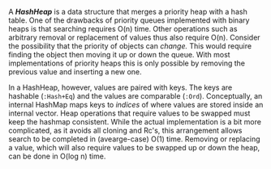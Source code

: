 A ***HashHeap*** is a data structure that merges a priority heap with
a hash table.  One of the drawbacks of priority queues implemented with
binary heaps is that searching requires O(n) time. Other operations
such as arbitrary removal or replacement of values thus also require O(n).
Consider the possibility that the priority of objects can *change.*
This would require finding the object then moving it up or down the
queue.  With most implementations of priority heaps this is only
possible by removing the previous value and inserting a new one.
<br>

In a HashHeap, however, values are paired with keys. The keys are
hashable (`:Hash+Eq`) and the values are comparable (`:Ord`).
Conceptually, an internal HashMap maps keys to *indices* of where
values are stored inside an internal vector. Heap operations that
require values to be swapped must keep the hashmap consistent.
While the actual implementation is a bit more complicated, as it avoids
all cloning and Rc's, this arrangement allows search to be completed in
(avearge-case) O(1) time.  Removing or replacing a value, which will
also require values to be swapped up or down the heap, can be done in
O(log n) time. 
